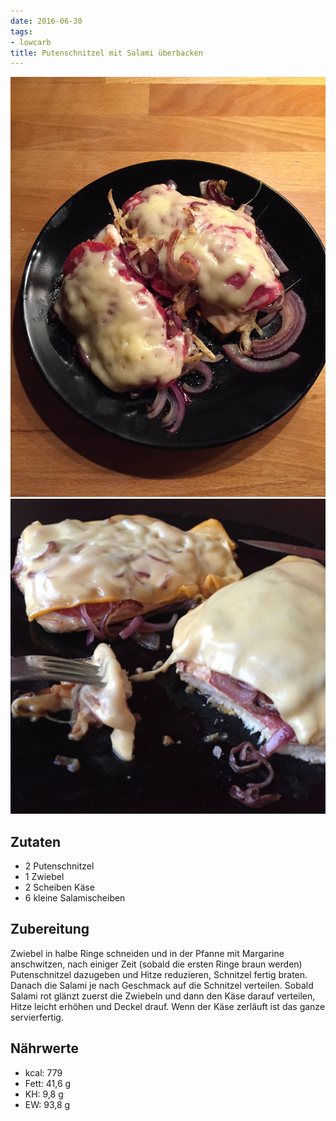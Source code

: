 ```yaml
---
date: 2016-06-30
tags:
- lowcarb
title: Putenschnitzel mit Salami überbacken
---
```


![](/img/putenschnitzel-mit-salami-ueberbacken.jpg)
![](/img/putenschnitzel-mit-salami-ueberbacken-2.jpg)

## Zutaten
- 2 Putenschnitzel
- 1 Zwiebel
- 2 Scheiben Käse
- 6 kleine Salamischeiben

## Zubereitung
Zwiebel in halbe Ringe schneiden und in der Pfanne mit Margarine anschwitzen, nach einiger Zeit (sobald die ersten Ringe braun werden) Putenschnitzel dazugeben und Hitze reduzieren, Schnitzel fertig braten.
Danach die Salami je nach Geschmack auf die Schnitzel verteilen. Sobald Salami rot glänzt zuerst die Zwiebeln und dann den Käse darauf verteilen, Hitze leicht erhöhen und Deckel drauf. Wenn der Käse zerläuft ist das ganze servierfertig.

## Nährwerte
- kcal: 779
- Fett:  41,6 g
- KH:     9,8 g
- EW:    93,8 g
